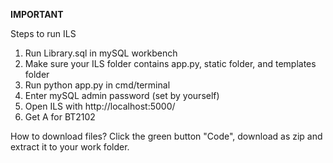 **IMPORTANT**

Steps to run ILS

1. Run Library.sql in mySQL workbench
2. Make sure your ILS folder contains app.py, static folder, and templates folder
3. Run python app.py in cmd/terminal
4. Enter mySQL admin password (set by yourself)
5. Open ILS with http://localhost:5000/
6. Get A for BT2102

How to download files?
Click the green button "Code", download as zip and extract it to your work folder.

